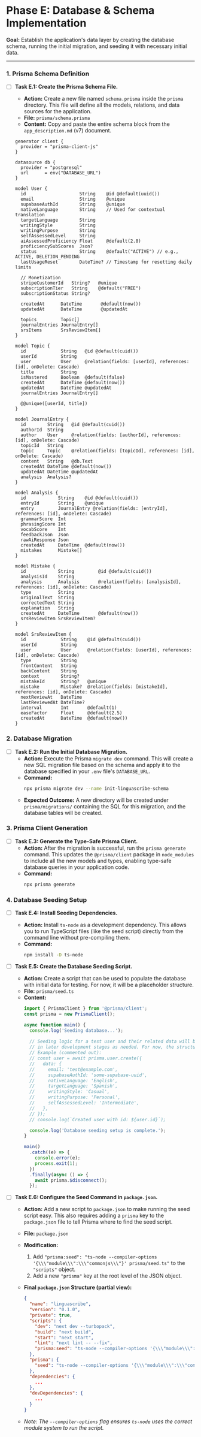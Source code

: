# Phase E: Database & Schema Implementation

**Goal:** Establish the application's data layer by creating the database schema, running the initial migration, and seeding it with necessary initial data.

---

### 1. Prisma Schema Definition

-   [ ] **Task E.1: Create the Prisma Schema File.**
    *   **Action:** Create a new file named `schema.prisma` inside the `prisma` directory. This file will define all the models, relations, and data sources for the application.
    *   **File:** `prisma/schema.prisma`
    *   **Content:** Copy and paste the entire schema block from the `app_description.md` (v7) document.

    ```prisma
    generator client {
      provider = "prisma-client-js"
    }

    datasource db {
      provider = "postgresql"
      url      = env("DATABASE_URL")
    }

    model User {
      id                    String    @id @default(uuid())
      email                 String    @unique
      supabaseAuthId        String    @unique
      nativeLanguage        String    // Used for contextual translation
      targetLanguage        String
      writingStyle          String
      writingPurpose        String
      selfAssessedLevel     String
      aiAssessedProficiency Float     @default(2.0)
      proficiencySubScores  Json?
      status                String    @default("ACTIVE") // e.g., ACTIVE, DELETION_PENDING
      lastUsageReset        DateTime? // Timestamp for resetting daily limits

      // Monetization
      stripeCustomerId   String?   @unique
      subscriptionTier   String    @default("FREE")
      subscriptionStatus String?

      createdAt      DateTime       @default(now())
      updatedAt      DateTime       @updatedAt

      topics         Topic[]
      journalEntries JournalEntry[]
      srsItems       SrsReviewItem[]
    }

    model Topic {
      id             String   @id @default(cuid())
      userId         String
      user           User     @relation(fields: [userId], references: [id], onDelete: Cascade)
      title          String
      isMastered     Boolean  @default(false)
      createdAt      DateTime @default(now())
      updatedAt      DateTime @updatedAt
      journalEntries JournalEntry[]

      @@unique([userId, title])
    }

    model JournalEntry {
      id        String   @id @default(cuid())
      authorId  String
      author    User     @relation(fields: [authorId], references: [id], onDelete: Cascade)
      topicId   String
      topic     Topic    @relation(fields: [topicId], references: [id], onDelete: Cascade)
      content   String   @db.Text
      createdAt DateTime @default(now())
      updatedAt DateTime @updatedAt
      analysis  Analysis?
    }

    model Analysis {
      id            String    @id @default(cuid())
      entryId       String    @unique
      entry         JournalEntry @relation(fields: [entryId], references: [id], onDelete: Cascade)
      grammarScore  Int
      phrasingScore Int
      vocabScore    Int
      feedbackJson  Json
      rawAiResponse Json
      createdAt     DateTime  @default(now())
      mistakes      Mistake[]
    }

    model Mistake {
      id            String         @id @default(cuid())
      analysisId    String
      analysis      Analysis       @relation(fields: [analysisId], references: [id], onDelete: Cascade)
      type          String
      originalText  String
      correctedText String
      explanation   String
      createdAt     DateTime       @default(now())
      srsReviewItem SrsReviewItem?
    }

    model SrsReviewItem {
      id             String    @id @default(cuid())
      userId         String
      user           User      @relation(fields: [userId], references: [id], onDelete: Cascade)
      type           String
      frontContent   String
      backContent    String
      context        String?
      mistakeId      String?   @unique
      mistake        Mistake?  @relation(fields: [mistakeId], references: [id], onDelete: Cascade)
      nextReviewAt   DateTime
      lastReviewedAt DateTime?
      interval       Int       @default(1)
      easeFactor     Float     @default(2.5)
      createdAt      DateTime  @default(now())
    }
    ```

### 2. Database Migration

-   [ ] **Task E.2: Run the Initial Database Migration.**
    *   **Action:** Execute the Prisma `migrate dev` command. This will create a new SQL migration file based on the schema and apply it to the database specified in your `.env` file's `DATABASE_URL`.
    *   **Command:**
        ```bash
        npx prisma migrate dev --name init-linguascribe-schema
        ```
    *   **Expected Outcome:** A new directory will be created under `prisma/migrations/` containing the SQL for this migration, and the database tables will be created.

### 3. Prisma Client Generation

-   [ ] **Task E.3: Generate the Type-Safe Prisma Client.**
    *   **Action:** After the migration is successful, run the `prisma generate` command. This updates the `@prisma/client` package in `node_modules` to include all the new models and types, enabling type-safe database queries in your application code.
    *   **Command:**
        ```bash
        npx prisma generate
        ```

### 4. Database Seeding Setup

-   [ ] **Task E.4: Install Seeding Dependencies.**
    *   **Action:** Install `ts-node` as a development dependency. This allows you to run TypeScript files (like the seed script) directly from the command line without pre-compiling them.
    *   **Command:**
        ```bash
        npm install -D ts-node
        ```

-   [ ] **Task E.5: Create the Database Seeding Script.**
    *   **Action:** Create a script that can be used to populate the database with initial data for testing. For now, it will be a placeholder structure.
    *   **File:** `prisma/seed.ts`
    *   **Content:**
        ```typescript
        import { PrismaClient } from '@prisma/client';
        const prisma = new PrismaClient();

        async function main() {
          console.log('Seeding database...');
          
          // Seeding logic for a test user and their related data will be added here
          // in later development stages as needed. For now, the structure is sufficient.
          // Example (commented out):
          // const user = await prisma.user.create({
          //   data: {
          //     email: 'test@example.com',
          //     supabaseAuthId: 'some-supabase-uuid',
          //     nativeLanguage: 'English',
          //     targetLanguage: 'Spanish',
          //     writingStyle: 'Casual',
          //     writingPurpose: 'Personal',
          //     selfAssessedLevel: 'Intermediate',
          //   },
          // });
          // console.log(`Created user with id: ${user.id}`);

          console.log('Database seeding setup is complete.');
        }

        main()
          .catch((e) => {
            console.error(e);
            process.exit(1);
          })
          .finally(async () => {
            await prisma.$disconnect();
          });
        ```

-   [ ] **Task E.6: Configure the Seed Command in `package.json`.**
    *   **Action:** Add a new script to `package.json` to make running the seed script easy. This also requires adding a `prisma` key to the `package.json` file to tell Prisma where to find the seed script.
    *   **File:** `package.json`
    *   **Modification:**
        1.  Add `"prisma:seed": "ts-node --compiler-options '{\\\"module\\\":\\\"commonjs\\\"}' prisma/seed.ts"` to the `"scripts"` object.
        2.  Add a new `"prisma"` key at the root level of the JSON object.

    *   **Final `package.json` Structure (partial view):**
        ```json
        {
          "name": "linguascribe",
          "version": "0.1.0",
          "private": true,
          "scripts": {
            "dev": "next dev --turbopack",
            "build": "next build",
            "start": "next start",
            "lint": "next lint -- --fix",
            "prisma:seed": "ts-node --compiler-options '{\\\"module\\\":\\\"commonjs\\\"}' prisma/seed.ts"
          },
          "prisma": {
            "seed": "ts-node --compiler-options '{\\\"module\\\":\\\"commonjs\\\"}' prisma/seed.ts"
          },
          "dependencies": {
            ...
          },
          "devDependencies": {
            ...
          }
        }
        ```
    *   *Note: The `--compiler-options` flag ensures `ts-node` uses the correct module system to run the script.*